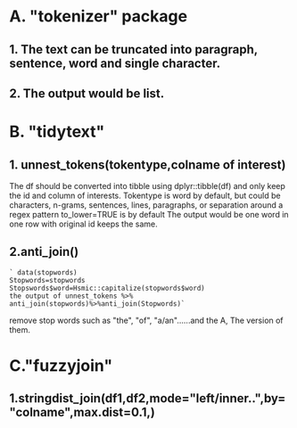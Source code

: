 # A. "tokenizer" package
## 1. The text can be truncated into paragraph, sentence, word and single character. 
## 2. The output would be list.
# B. "tidytext"
## 1. unnest_tokens(tokentype,colname of interest)
The df should be converted into tibble using dplyr::tibble(df) and only keep the id and column of interests.
Tokentype is word by default, but could be characters, n-grams, sentences, lines, paragraphs, or separation around a regex pattern
to_lower=TRUE is by default
The output would be one word in one row with original id keeps the same.
## 2.anti_join()
    ` data(stopwords)
    Stopwords=stopwords
    Stopswords$word=Hsmic::capitalize(stopwords$word)
    the output of unnest_tokens %>% anti_join(stopwords)%>%anti_join(Stopwords)`         
remove stop words such as "the", "of", "a/an"......and the A, The version of them.
# C."fuzzyjoin"
## 1.stringdist_join(df1,df2,mode="left/inner..",by="colname",max.dist=0.1,)

